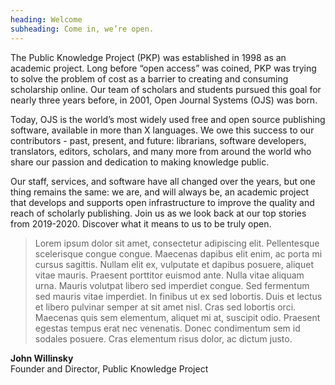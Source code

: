 ```yaml
---
heading: Welcome
subheading: Come in, we’re open.
---
```


The Public Knowledge Project (PKP) was established in 1998 as an academic project. Long before “open access” was coined, PKP was trying to solve the problem of cost as a barrier to creating and consuming scholarship online. Our team of scholars and students pursued this goal for nearly three years before, in 2001, Open Journal Systems (OJS) was born.

Today, OJS is the world’s most widely used free and open source publishing software, available in more than X languages. We owe this success to our contributors - past, present, and future: librarians, software developers, translators, editors, scholars, and many more from around the world who share our passion and dedication to making knowledge public.

Our staff, services, and software have all changed over the years, but one thing remains the same: we are, and will always be, an academic project that develops and supports open infrastructure to improve the quality and reach of scholarly publishing. Join us as we look back at our top stories from 2019-2020. Discover what it means to us to be truly open.

> Lorem ipsum dolor sit amet, consectetur adipiscing elit. Pellentesque scelerisque congue congue. Maecenas dapibus elit enim, ac porta mi cursus sagittis. Nullam elit ex, vulputate et dapibus posuere, aliquet vitae mauris. Praesent porttitor euismod ante. Nulla vitae aliquam urna. Mauris volutpat libero sed imperdiet congue. Sed fermentum sed mauris vitae imperdiet. In finibus ut ex sed lobortis. Duis et lectus et libero pulvinar semper at sit amet nisl. Cras sed lobortis orci. Maecenas quis sem elementum, aliquet mi at, suscipit odio. Praesent egestas tempus erat nec venenatis. Donec condimentum sem id sodales posuere. Cras elementum risus dolor, ac dictum justo.

**John Willinsky**  
Founder and Director, Public Knowledge Project
